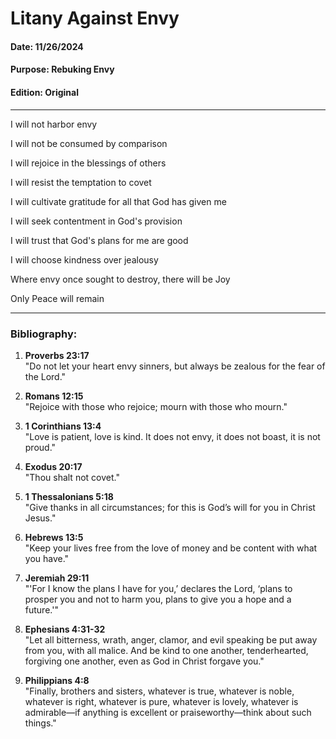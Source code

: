 # Litany Against Envy
#### Date: 11/26/2024
#### Purpose: Rebuking Envy
#### Edition: Original
____

I will not harbor envy

I will not be consumed by comparison

I will rejoice in the blessings of others

I will resist the temptation to covet

I will cultivate gratitude for all that God has given me

I will seek contentment in God's provision

I will trust that God's plans for me are good

I will choose kindness over jealousy

Where envy once sought to destroy, there will be Joy

Only Peace will remain

___
### **Bibliography:**

1. **Proverbs 23:17**  
   "Do not let your heart envy sinners, but always be zealous for the fear of the Lord."

2. **Romans 12:15**  
   "Rejoice with those who rejoice; mourn with those who mourn."

3. **1 Corinthians 13:4**  
   "Love is patient, love is kind. It does not envy, it does not boast, it is not proud."

4. **Exodus 20:17**  
   "Thou shalt not covet."

5. **1 Thessalonians 5:18**  
   "Give thanks in all circumstances; for this is God’s will for you in Christ Jesus."

6. **Hebrews 13:5**  
   "Keep your lives free from the love of money and be content with what you have."

7. **Jeremiah 29:11**  
   "'For I know the plans I have for you,’ declares the Lord, ‘plans to prosper you and not to harm you, plans to give you a hope and a future.'"

8. **Ephesians 4:31-32**  
   "Let all bitterness, wrath, anger, clamor, and evil speaking be put away from you, with all malice. And be kind to one another, tenderhearted, forgiving one another, even as God in Christ forgave you."

9. **Philippians 4:8**  
   "Finally, brothers and sisters, whatever is true, whatever is noble, whatever is right, whatever is pure, whatever is lovely, whatever is admirable—if anything is excellent or praiseworthy—think about such things."


